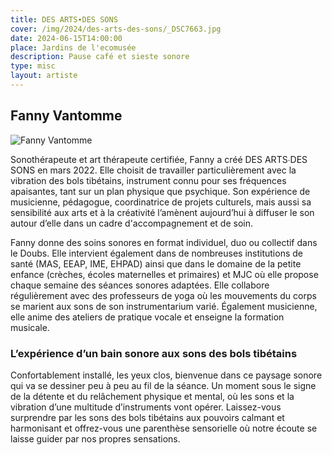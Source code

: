 ```yaml
---
title: DES ARTS∙DES SONS
cover: /img/2024/des-arts-des-sons/_DSC7663.jpg
date: 2024-06-15T14:00:00
place: Jardins de l'ecomusée
description: Pause café et sieste sonore
type: misc
layout: artiste
---
```

## Fanny Vantomme
![Fanny Vantomme](/img/2024/des-arts-des-sons/_DSC7658.jpg)

Sonothérapeute et art thérapeute certifiée, Fanny a créé DES ARTS∙DES SONS en mars 2022. Elle choisit de travailler particulièrement avec la vibration des bols tibétains, instrument connu pour ses fréquences apaisantes, tant sur un plan physique que psychique. Son expérience de musicienne, pédagogue, coordinatrice de projets culturels, mais aussi sa sensibilité aux arts et à la créativité l’amènent aujourd’hui à diffuser le son autour d’elle dans un cadre d'accompagnement et de soin.

Fanny donne des soins sonores en format individuel, duo ou collectif dans le Doubs. Elle intervient également dans de nombreuses institutions de santé (MAS, EEAP, IME, EHPAD) ainsi que dans le domaine de la petite enfance (crèches, écoles maternelles et primaires) et MJC où elle propose chaque semaine des séances sonores adaptées. Elle collabore régulièrement avec des professeurs de yoga où les mouvements du corps se marient aux sons de son instrumentarium varié. Également musicienne, elle anime des ateliers de pratique vocale et enseigne la formation musicale.

### L’expérience d’un bain sonore aux sons des bols tibétains

Confortablement installé, les yeux clos, bienvenue dans ce paysage sonore qui va se dessiner peu à peu au fil de la séance. Un moment sous le signe de la détente et du relâchement physique et mental, où les sons et la vibration d’une multitude d’instruments vont opérer. Laissez-vous surprendre par les sons des bols tibétains aux pouvoirs calmant et harmonisant et offrez-vous une parenthèse sensorielle où notre écoute se laisse guider par nos propres sensations. 